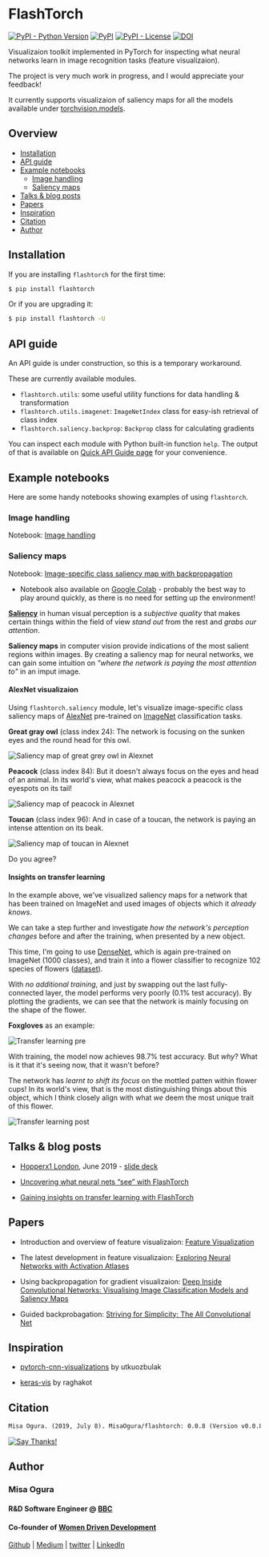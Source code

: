 # FlashTorch

[![PyPI - Python Version](https://img.shields.io/pypi/pyversions/flashtorch.svg?color=green)](https://pypi.org/project/flashtorch/)
[![PyPI](https://img.shields.io/pypi/v/flashtorch.svg?color=yellow)](https://pypi.org/project/flashtorch/)
[![PyPI - License](https://img.shields.io/pypi/l/flashtorch.svg?color=black)](https://github.com/MisaOgura/flashtorch/blob/master/LICENSE)
[![DOI](https://zenodo.org/badge/177140934.svg)](https://zenodo.org/badge/latestdoi/177140934)

Visualizaion toolkit implemented in PyTorch for inspecting what neural networks learn in image recognition tasks (feature visualizaion).

The project is very much work in progress, and I would appreciate your feedback!

It currently supports visualizaion of saliency maps for all the models available under [torchvision.models](https://pytorch.org/docs/stable/torchvision/models.html).

## Overview

- [Installation](#installation)
- [API guide](#api-guide)
- [Example notebooks](#example-notebooks)
  - [Image handling](#image-handling)
  - [Saliency maps](#saliency-maps)
- [Talks & blog posts](#talks--blog-posts)
- [Papers](#papers)
- [Inspiration](#inspiration)
- [Citation](#citation)
- [Author](#author)

## Installation

If you are installing `flashtorch` for the first time:

```bash
$ pip install flashtorch
```

Or if you are upgrading it:

```bash
$ pip install flashtorch -U
```

## API guide

An API guide is under construction, so this is a temporary workaround.

These are currently available modules.

- `flashtorch.utils`: some useful utility functions for data handling & transformation
- `flashtorch.utils.imagenet`: `ImageNetIndex` class for easy-ish retrieval of class index
- `flashtorch.saliency.backprop`: `Backprop` class for calculating gradients

You can inspect each module with Python built-in function `help`. The output of that is available on [Quick API Guide page](https://github.com/MisaOgura/flashtorch/wiki/Quick-API-Guide) for your convenience.

## Example notebooks

Here are some handy notebooks showing examples of using `flashtorch`.

### Image handling

Notebook: [Image handling](./examples/image_handling.ipynb)

### Saliency maps

Notebook: [Image-specific class saliency map with backpropagation](./examples/visualize_saliency_with_backprop.ipynb)

  - Notebook also available on [Google Colab](https://colab.research.google.com/github/MisaOgura/flashtorch/blob/master/examples/visualize_saliency_with_backprop_colab.ipynb) - probably the best way to play around quickly, as there is no need for setting up the environment!

**[Saliency](https://en.wikipedia.org/wiki/Salience_(neuroscience))** in human visual perception is a _subjective quality_ that makes certain things within the field of view _stand out_ from the rest and _grabs our attention_.

**Saliency maps** in computer vision provide indications of the most salient regions within images. By creating a saliency map for neural networks, we can gain some intuition on _"where the network is paying the most attention to"_ in an imput image.

#### AlexNet visualizaion

Using `flashtorch.saliency` module, let's visualize image-specific class saliency maps of [AlexNet](https://arxiv.org/abs/1404.5997) pre-trained on [ImageNet](http://www.image-net.org/) classification tasks.

**Great gray owl** (class index 24):
The network is focusing on the sunken eyes and the round head for this owl.

![Saliency map of great grey owl in Alexnet](examples/images/alexnet_great_grey_owl.png)

**Peacock** (class index 84):
But it doesn't always focus on the eyes and head of an animal. In its world's view, what makes peacock a peacock is the eyespots on its tail!

![Saliency map of peacock in Alexnet](examples/images/alexnet_peacock.png)

**Toucan** (class index 96):
And in case of a toucan, the network is paying an intense attention on its beak.

![Saliency map of toucan in Alexnet](examples/images/alexnet_tucan.png)

Do you agree?

#### Insights on transfer learning

In the example above, we've visualized saliency maps for a network that has been trained on ImageNet and used images of objects which it _already knows_.

We can take a step further and investigate _how the network's perception changes_ before and after the training, when presented by a new object.

This time, I'm going to use [DenseNet](https://arxiv.org/abs/1608.06993), which is again pre-trained on ImageNet (1000 classes), and train it into a flower classifier to recognize 102 species of flowers ([dataset](http://www.robots.ox.ac.uk/~vgg/data/flowers/102/index.html)).

With _no additional training_, and just by swapping out the last fully-connected layer, the model performs very poorly (0.1% test accuracy). By plotting the gradients, we can see that the network is mainly focusing on the shape of the flower.

**Foxgloves** as an example:

![Transfer learning pre](examples/images/transfer_learning_pre.png)

With training, the model now achieves 98.7% test accuracy. But _why_? What is it that it's seeing now, that it wasn't before?

The network has _learnt to shift its focus_ on the mottled patten within flower cups! In its world's view, that is the most distinguishing things about this object, which I think closely align with what _we_ deem the most unique trait of this flower.

![Transfer learning post](examples/images/transfer_learning_post.png)

## Talks & blog posts

- [Hopperx1 London](http://www.cvent.com/events/hopperx1-london/agenda-e7d0f2fa5e9d46cf88fd8c322ae1290b.aspx), June 2019 - [slide deck](https://misaogura.github.io/flashtorch/presentations/Hopperx1London)

- [Uncovering what neural nets “see” with FlashTorch](https://towardsdatascience.com/feature-visualisation-in-pytorch-saliency-maps-a3f99d08f78a)

- [Gaining insights on transfer learning with FlashTorch](https://towardsdatascience.com/gaining-insights-on-transfer-learning-with-flashtorch-de344df0f410)

## Papers

- Introduction and overview of feature visualizaion: [Feature Visualization](https://distill.pub/2017/feature-visualization/)

- The latest development in feature visualizaion: [Exploring Neural Networks with Activation Atlases](https://distill.pub/2019/activation-atlas/)

- Using backpropagation for gradient visualizaion: [Deep Inside Convolutional Networks: Visualising Image Classification Models and Saliency Maps](https://arxiv.org/pdf/1312.6034.pdf)

- Guided backprobagation: [Striving for Simplicity: The All Convolutional Net](https://arxiv.org/pdf/1412.6806.pdf)

## Inspiration

- [pytorch-cnn-visualizations](https://github.com/utkuozbulak/pytorch-cnn-visualizations) by utkuozbulak

- [keras-vis](https://github.com/raghakot/keras-vis) by raghakot

## Citation

```txt
Misa Ogura. (2019, July 8). MisaOgura/flashtorch: 0.0.8 (Version v0.0.8). Zenodo. http://doi.org/10.5281/zenodo.3271410
```

[![Say Thanks!](https://img.shields.io/badge/Say%20Thanks-!-1EAEDB.svg)](https://saythanks.io/to/MisaOgura)

## Author

### Misa Ogura

#### R&D Software Engineer @ [BBC](https://www.bbc.co.uk/rd/blog)

#### Co-founder of [Women Driven Development](https://womendrivendev.org/)

[Github](https://github.com/MisaOgura) | [Medium](https://medium.com/@misaogura) | [twitter](https://twitter.com/misa_ogura) | [LinkedIn](https://www.linkedin.com/in/misaogura/)
